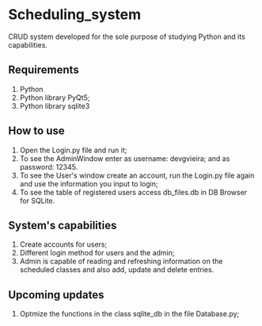 # Scheduling_system
CRUD system developed for the sole purpose of studying Python and its capabilities.

## Requirements
1. Python
2. Python library PyQt5;
3. Python library sqlite3

## How to use

1. Open the Login.py file and run it;
2. To see the AdminWindow enter as username: devgvieira; and as password: 12345.
3. To see the User's window create an account, run the Login.py file again and use the information you input to login;
4. To see the table of registered users access db_files.db in DB Browser for SQLite.

## System's capabilities

1. Create accounts for users;
2. Different login method for users and the admin;
3. Admin is capable of reading and refreshing information on the scheduled classes and also add, update and delete entries.

## Upcoming updates

1. Optmize the functions in the class sqlite_db in the file Database.py;

